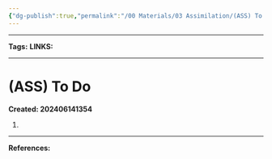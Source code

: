 ```yaml
---
{"dg-publish":true,"permalink":"/00 Materials/03 Assimilation/(ASS) To Do/"}
---
```




___
**Tags:**
**LINKS:**
___
# (ASS) To Do
**Created: 202406141354**

1. 




___
**References:**